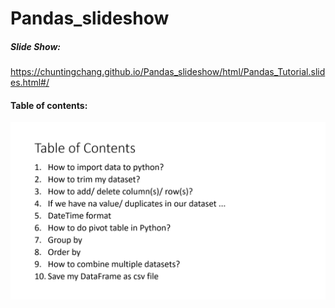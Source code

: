 # Pandas_slideshow

##### Slide Show: <p><p>
https://chuntingchang.github.io/Pandas_slideshow/html/Pandas_Tutorial.slides.html#/

#### Table of contents: <p><p>
![category](html\table_of_contents.PNG)